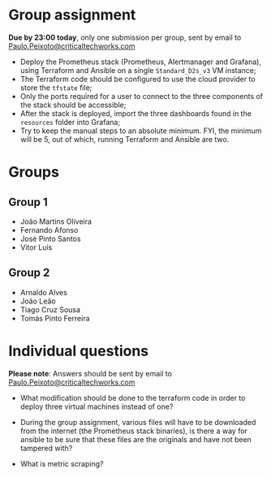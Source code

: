 # Group assignment
**Due by 23:00 today**, only one submission per group, sent by email to Paulo.Peixoto@criticaltechworks.com
- Deploy the Prometheus stack (Prometheus, Alertmanager and Grafana), using Terraform and Ansible on a single `Standard_D2s_v3` VM instance;
- The Terraform code should be configured to use the cloud provider to store the `tfstate` file;
- Only the ports required for a user to connect to the three components of the stack should be accessible;
- After the stack is deployed, import the three dashboards found in the `resources` folder into Grafana;
- Try to keep the manual steps to an absolute minimum. FYI, the minimum will be 5, out of which, running Terraform and Ansible are two.

# Groups
## Group 1
- João Martins Oliveira
- Fernando Afonso
- José Pinto Santos
- Vitor Luís

## Group 2
- Arnaldo Alves
- João Leão
- Tiago Cruz Sousa
- Tomás Pinto Ferreira

# Individual questions
**Please note**: Answers should be sent by email to Paulo.Peixoto@criticaltechworks.com

- What modification should be done to the terraform code in order to deploy three virtual machines instead of one?  

- During the group assignment, various files will have to be downloaded from the internet (the Prometheus stack binaries), is there a way for ansible to be sure that these files are the originals and have not been tampered with?  

- What is metric scraping?  